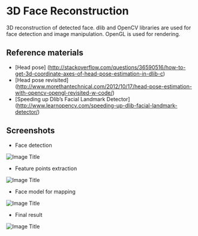 # 3D Face Reconstruction
3D reconstruction of detected face. dlib and OpenCV libraries are used for face detection and image manipulation. OpenGL is used for rendering.

## Reference materials
- [Head pose]
(http://stackoverflow.com/questions/36590516/how-to-get-3d-coordinate-axes-of-head-pose-estimation-in-dlib-c)
- [Head pose revisited]
(http://www.morethantechnical.com/2012/10/17/head-pose-estimation-with-opencv-opengl-revisited-w-code/)
- [Speeding up Dlib’s Facial Landmark Detector]
(http://www.learnopencv.com/speeding-up-dlib-facial-landmark-detector/)

## Screenshots
- Face detection

![Image Title](https://github.com/mkorunoski/3D-Face-Reconstruction/blob/master/Doc/Images/face.jpg)

- Feature points extraction

![Image Title](https://github.com/mkorunoski/3D-Face-Reconstruction/blob/master/Doc/Images/fp2d.jpg)

- Face model for mapping

![Image Title](https://github.com/mkorunoski/3D-Face-Reconstruction/blob/master/Doc/Images/fp3d.jpg)

- Final result

![Image Title](https://github.com/mkorunoski/3D-Face-Reconstruction/blob/master/Doc/Images/res.jpg)
